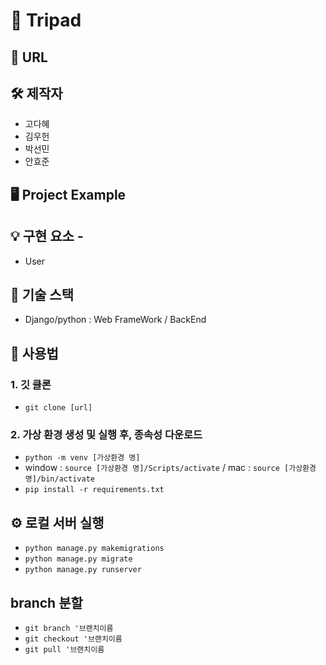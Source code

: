# 🤖 Tripad

## 👏 URL

## 🛠 제작자
 - 고다혜
 - 김우헌
 - 박선민
 - 안효준

## 🖥 Project Example

## 💡 구현 요소 - 

- User


## 🧱 기술 스택

- Django/python : Web FrameWork / BackEnd

## 📖  사용법

### 1. 깃 클론

- `git clone [url]`

### 2. 가상 환경 생성 및 실행 후, 종속성 다운로드

- `python -m venv [가상환경 명]`
- window : `source [가상환경 명]/Scripts/activate` / mac : `source [가상환경 명]/bin/activate`
- `pip install -r requirements.txt`

## ⚙️ 로컬 서버 실행
- `python manage.py makemigrations`
- `python manage.py migrate`
- `python manage.py runserver`

## branch 분할
- `git branch '브랜치이름`
- `git checkout '브랜치이름`
- `git pull '브랜치이름`


